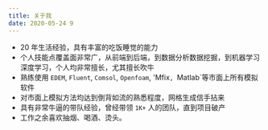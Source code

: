 ```yaml
---
title: 关于我
date: 2020-05-24 9
---
```


* 20 年生活经验，具有丰富的吃饭睡觉的能力
* 个人技能点覆盖面非常广，从前端到后端，到数据分析数据挖掘，到机器学习深度学习，个人均非常擅长，尤其擅长吹牛
* 熟练使用 `EDEM`, `Fluent`, `Comsol`, `Openfoam`, 'Mfix`, `Matlab`等市面上所有模拟软件
* 对市面上模拟方法均达到倒背如流的熟悉程度，网格生成信手拈来
* 具有非常牛逼的带队经验，曾经带领 `1K+` 人的团队，直到项目破产
* 工作之余喜欢抽烟、喝酒、烫头。
